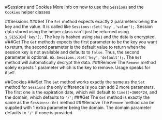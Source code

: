 #Sessions and Cookies
More info on now to use the `Sessions` and the `Cookies` helper classes

##Sessions
###Set
The `Set` method expects exactly 2 parameters being the key and the value. It is called like `Sessions::Set('key','value');`. Session data stored using the helper class can't just be returned using `$_SESSION['key'];`. The key is hashed using `sha1` and the data is encrypted.
###Get
The `Get` methods expects the first parameter to be the key you want to return, the second parameter is the default value to return when the session key is not available and defaults to `false`. Thus, the second parameter is optional. ex. `Sessions::Get('key','default');`. The `Get` method will automatically decrypt the data.
###Remove
The `Remove` method solely expects 1 parameter which is the key to remove. Usage speaks for itself.

##Cookies
###Set
The `Set` method works exactly the same as the `Set` method for `Sessions` the only difference is you can add 2 more parameters. The first one is the expiration date, which will default to `time()+3600*24`, and the domain, which defaults to `'/'`;
###Get
The `Get` method is exactly the same as the `Sessions::Get` method
###Remove
The  `Remove` method can be supplied with 1 extra parameter being the domain. The domain parameter defaults to `'/'` if none is provided.